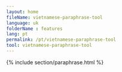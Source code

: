 ```yaml
---
layout: home
fileName: vietnamese-paraphrase-tool
language: uk
folderName : features
lang: pt
permalink: /pt/vietnamese-paraphrase-tool
tool: vietnamese-paraphrase-tool
---
```

{% include section/paraphrase.html %}